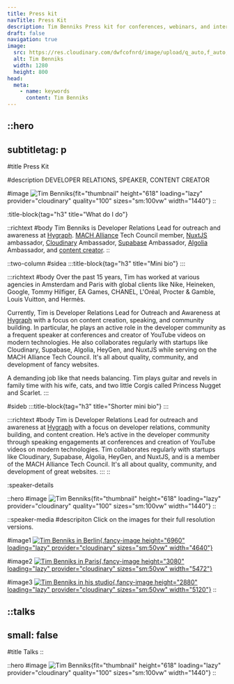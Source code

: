 ```yaml
---
title: Press kit
navTitle: Press Kit
description: Tim Benniks Press kit for conferences, webinars, and interviews.
draft: false
navigation: true
image:
  src: https://res.cloudinary.com/dwfcofnrd/image/upload/q_auto,f_auto,w_1280/Tim/tim_aug_2023.png
  alt: Tim Benniks
  width: 1280
  height: 800
head:
  meta:
    - name: keywords
      content: Tim Benniks
---
```


::hero
---
subtitletag: p
---
#title
Press Kit

#description
DEVELOPER RELATIONS, SPEAKER, CONTENT CREATOR

#image
![Tim Benniks](https://res.cloudinary.com/dwfcofnrd/image/upload/v1659294037/Presskit/FDLC2019_462.jpg){fit="thumbnail" height="618" loading="lazy" provider="cloudinary" quality="100" sizes="sm:100vw" width="1440"}
::

:title-block{tag="h3" title="What do I do"}

::richtext
#body
Tim Benniks is Developer Relations Lead for outreach and awareness at [Hygraph](https://hygraph.com "https://hygraph.com"). [MACH Alliance](https://machalliance.com "https://machalliance.com") Tech Council member, [NuxtJS](https://nuxt.com "https://nuxt.com") ambassador, [Cloudinary](https://cloudinary.com "https://cloudinary.com") Ambassador, [Supabase](https://supabase.com "https://supabase.com") Ambassador, [Algolia](https://algolia.com "https://algolia.com") Ambassador, and [content creator](https://youtube.com/timbenniks "https://youtube.com/timbenniks").
::

::two-column
#sidea
  :::title-block{tag="h3" title="Mini bio"}
  :::

  :::richtext
  #body
  Over the past 15 years, Tim has worked at various agencies in Amsterdam and Paris with global clients like Nike, Heineken, Google, Tommy Hilfiger, EA Games, CHANEL, L'Oréal, Procter & Gamble, Louis Vuitton, and Hermès.
  
  Currently, Tim is Developer Relations Lead for Outreach and Awareness at [Hygraph](https://hygraph.com/ "https://hygraph.com/") with a focus on content creation, speaking, and community building. In particular, he plays an active role in the developer community as a frequent speaker at conferences and creator of YouTube videos on modern technologies. He also collaborates regularly with startups like Cloudinary, Supabase, Algolia, HeyGen, and NuxtJS while serving on the MACH Alliance Tech Council. It's all about quality, community, and development of fancy websites.
  
  A demanding job like that needs balancing. Tim plays guitar and revels in family time with his wife, cats, and two little Corgis called Princess Nugget and Scarlet.
  :::

#sideb
  :::title-block{tag="h3" title="Shorter mini bio"}
  :::

  :::richtext
  #body
  Tim is Developer Relations Lead for outreach and awareness at [Hygraph](https://hygraph.com "https://hygraph.com") with a focus on developer relations, community building, and content creation. He’s active in the developer community through speaking engagements at conferences and creation of YouTube videos on modern technologies. Tim collaborates regularly with startups like Cloudinary, Supabase, Algolia, HeyGen, and NuxtJS, and is a member of the MACH Alliance Tech Council. It's all about quality, community, and development of great websites.
  :::
::

:speaker-details

::hero
#image
![Tim Benniks](https://res.cloudinary.com/dwfcofnrd/image/upload/v1677741257/Tim/IMG_1020.jpg){fit="thumbnail" height="618" loading="lazy" provider="cloudinary" quality="100" sizes="sm:100vw" width="1440"}
::

::speaker-media
#descripiton
Click on the images for their full resolution versions.

#image1
[![Tim Benniks in Berlin](https://res.cloudinary.com/dwfcofnrd/image/upload/v1659515228/Presskit/IMG_0144.jpg){.fancy-image height="6960" loading="lazy" provider="cloudinary" sizes="sm:50vw" width="4640"}](https://res.cloudinary.com/dwfcofnrd/image/upload/v1659515228/Presskit/IMG_0144.jpg)

#image2
[![Tim Benniks in Paris](https://res.cloudinary.com/dwfcofnrd/image/upload/v1659515192/Presskit/Tim-oct-2020.jpg){.fancy-image height="3080" loading="lazy" provider="cloudinary" sizes="sm:50vw" width="5472"}](https://res.cloudinary.com/dwfcofnrd/image/upload/v1659515192/Presskit/Tim-oct-2020.jpg)

#image3
[![Tim Benniks in his studio](https://res.cloudinary.com/dwfcofnrd/image/upload/v1682493958/Tim/1_april_2023.png){.fancy-image height="2880" loading="lazy" provider="cloudinary" sizes="sm:50vw" width="5120"}](https://res.cloudinary.com/dwfcofnrd/image/upload/v1682493958/Tim/1_april_2023.png)
::

::talks
---
small: false
---
#title
Talks
::

::hero
#image
![Tim Benniks](https://res.cloudinary.com/dwfcofnrd/image/upload/347230970_264022386183185_8706521077970757537_n_vpj6co){fit="thumbnail" height="618" loading="lazy" provider="cloudinary" quality="100" sizes="sm:100vw" width="1440"}
::
